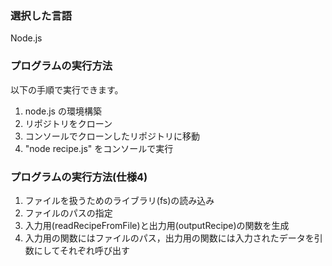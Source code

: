 ### 選択した言語

Node.js


### プログラムの実行方法

以下の手順で実行できます。

1. node.js の環境構築
2. リポジトリをクローン
3. コンソールでクローンしたリポジトリに移動
4. "node recipe.js" をコンソールで実行

### プログラムの実行方法(仕様4)
1. ファイルを扱うためのライブラリ(fs)の読み込み
2. ファイルのパスの指定
3. 入力用(readRecipeFromFile)と出力用(outputRecipe)の関数を生成
4. 入力用の関数にはファイルのパス，出力用の関数には入力されたデータを引数にしてそれぞれ呼び出す



